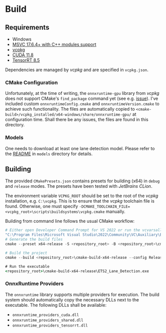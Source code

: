 # Build

## Requirements

- Windows
- [MSVC 17.6.4+ with C++ modules support](https://visualstudio.microsoft.com/downloads/)
- [vcpkg](https://vcpkg.io/en/)
- [CUDA 11.8](https://developer.nvidia.com/cuda-downloads)
- [TensorRT 8.5](https://developer.nvidia.com/tensorrt)

Dependencies are managed by *vcpkg* and are specified in `vcpkg.json`.

### CMake Configuration

Unfortunately, at the time of writing, the `onnxruntime-gpu` library from
*vcpkg* does not support CMake's `find_package` command yet (see
e.g. [issue](https://github.com/microsoft/onnxruntime/issues/7150)).
I've included custom `onnxruntimeConfig.cmake` and `onnxruntimeVersion.cmake` to
achieve such functionality. The files are automatically copied
to `<cmake-build>/vcpkg_installed/x64-windows/share/onnxruntime-gpu/`
at configuration time. Shall there be any issues, the files are found in this
directory.

### Models

One needs to download at least one lane detection model.
Please refer to the [README](../models/README.md) in `models` directory for
details.

## Building

The provided `CMakePresets.json` contains presets for building (x64) in `debug`
and `release` modes.
The presets have been tested with *JetBrains CLion*.

The environment variable `VCPKG_ROOT` should be set to the root of
the *vcpkg* installation, e.g. `C:\vcpkg`. This is to ensure that the *vcpkg* toolchain file is found. Otherwise, one
must specify `-DCMAKE_TOOLCHAIN_FILE=<vcpkg_root>\scripts\buildsystems\vcpkg.cmake` manually.

Building from command line follows the usual CMake workflow:

```powershell
# Either open Developer Command Prompt for VS 2022 or run the vcvarsall.bat script to set up the environment
"C:\Program Files\Microsoft Visual Studio\2022\Community\VC\Auxiliary\Build\vcvarsall.bat" x64
# Generate the build files
cmake --preset x64-release -S <repository_root> -B <repository_root>\cmake-build-x64-release
```

```powershell
# Build the project
cmake --build <repository_root>\cmake-build-x64-release --config Release
```

```cmd
# Run the executable
<repository_root>\cmake-build-x64-release\ETS2_Lane_Detection.exe
```

### OnnxRuntime Providers

The `onnxruntime` library supports multiple providers for execution.
The build system should automatically copy the necessary DLLs next to the
executable.
The following DLLs shall be available:

- `onnxruntime_providers_cuda.dll`
- `onnxruntime_providers_shared.dll`
- `onnxruntime_providers_tensorrt.dll`
